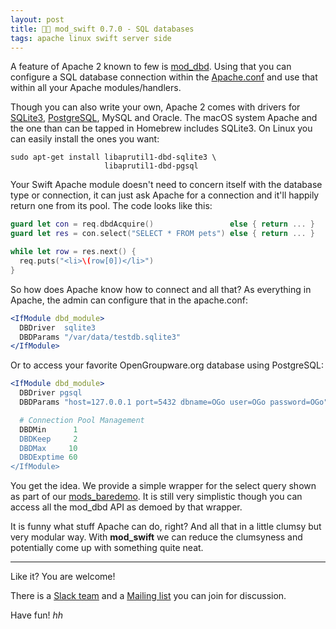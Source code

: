 ```yaml
---
layout: post
title: 🐘🐬 mod_swift 0.7.0 - SQL databases
tags: apache linux swift server side
---
```


A feature of Apache 2 known to few is
[mod_dbd](https://httpd.apache.org/docs/2.4/mod/mod_dbd.html).
Using that you can configure a SQL database connection within the 
[Apache.conf](https://github.com/AlwaysRightInstitute/mod_swift/blob/master/apache.conf#L79)
and use that within all your Apache modules/handlers.

Though you can also write your own, Apache 2 comes with drivers for 
[SQLite3](https://www.sqlite.org), 
[PostgreSQL](http://postgresql.org),
MySQL and Oracle.
The macOS system Apache and the one than can be tapped in Homebrew
includes SQLite3.
On Linux you can easily install the ones you want:

```shell
sudo apt-get install libaprutil1-dbd-sqlite3 \
                     libaprutil1-dbd-pgsql
```

Your Swift Apache module doesn't need to concern itself with the database type
or connection, it can just ask Apache for a connection and it'll happily
return one from its pool.
The code looks like this:

```swift
guard let con = req.dbdAcquire()                 else { return ... }
guard let res = con.select("SELECT * FROM pets") else { return ... }

while let row = res.next() {
  req.puts("<li>\(row[0])</li>")
}
```

So how does Apache know how to connect and all that? As everything in Apache,
the admin can configure that in the apache.conf:

```apache
<IfModule dbd_module>
  DBDriver  sqlite3
  DBDParams "/var/data/testdb.sqlite3"
</IfModule>
```

Or to access your favorite OpenGroupware.org database using PostgreSQL:

```apache
<IfModule dbd_module>
  DBDriver pgsql
  DBDParams "host=127.0.0.1 port=5432 dbname=OGo user=OGo password=OGo"

  # Connection Pool Management
  DBDMin      1
  DBDKeep     2
  DBDMax     10
  DBDExptime 60
</IfModule>
```

You get the idea. We provide a simple wrapper for the select query shown as
part of our 
[mods_baredemo](https://github.com/AlwaysRightInstitute/mod_swift/blob/master/mods_baredemo/Sources/DatabaseAPI.swift).
It is still very simplistic though you can access all the mod_dbd API as
demoed by that wrapper.

It is funny what stuff Apache can do, right? And all that in a little clumsy
but very modular way.
With **mod_swift** we can reduce the clumsyness and potentially come up with
something quite neat.

<hr />
Like it? You are welcome!

There is a [Slack team](http://slack.noze.io/) and a
[Mailing list](https://groups.google.com/d/forum/mod_swift)
you can join for discussion.

Have fun! *hh*
